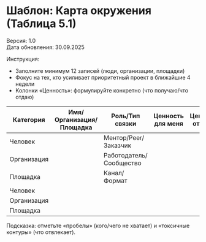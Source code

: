 # Шаблон: Карта окружения (Таблица 5.1)

Версия: 1.0  
Дата обновления: 30.09.2025

Инструкция:
- Заполните минимум 12 записей (люди, организации, площадки)
- Фокус на тех, кто усиливает приоритетный проект в ближайшие 4 недели
- Колонки «Ценность»: формулируйте конкретно (что получаю/что отдаю)

| Категория | Имя/Организация/Площадка | Роль/Тип связки | Ценность для меня | Ценность от меня | Статус | Риск/Комментарий |
|---|---|---|---|---|---|---|
| Человек |  | Ментор/Peer/Заказчик |  |  | активен/неактивен |  |
| Организация |  | Работодатель/Сообщество |  |  | участник/кандидат |  |
| Площадка |  | Канал/Формат |  |  | частота/регламент |  |
| Человек |  |  |  |  |  |  |
| Организация |  |  |  |  |  |  |
| Площадка |  |  |  |  |  |  |

Подсказка: отметьте «пробелы» (кого/чего не хватает) и «токсичные контуры» (что отвлекает).
